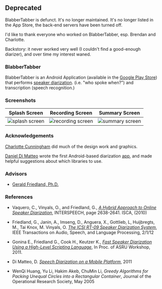 ## Deprecated

BlabberTabber is defunct. It's no longer maintained. It's no longer listed in
the App Store, the back-end servers have been turned off.

I'd like to thank everyone who worked on BlabberTabber, esp. Brendan and
Charlotte.

Backstory: it never worked very well (I couldn't find a good-enough diarizer),
and over time my interest waned.

### BlabberTabber

<!--
* develop: [![Build Status](https://travis-ci.org/blabbertabber/blabbertabber.png?branch=develop)](https://travis-ci.org/blabbertabber/blabbertabber)
* master: [![Build Status](https://travis-ci.org/blabbertabber/blabbertabber.png?branch=master)](https://travis-ci.org/blabbertabber/blabbertabber)
-->

BlabberTabber is an Android Application (available in the
[Google Play Store](https://play.google.com/store/apps/details?id=com.blabbertabber.blabbertabber))
that performs [speaker diarization](https://en.wikipedia.org/wiki/Speaker_diarisation).
(i.e. "who spoke when?") and transcription (speech recognition.)

### Screenshots

| Splash Screen | Recording Screen | Summary Screen |
|---------------|------------------|----------------|
| ![splash screen](https://cloud.githubusercontent.com/assets/1020675/25783249/d18dd236-330d-11e7-9267-9fe9c1e9b641.png) | ![recording screen](https://cloud.githubusercontent.com/assets/1020675/14578352/2a2ed81c-033b-11e6-8de6-54e1fe6219cf.png) | ![summary screen](https://cloud.githubusercontent.com/assets/1020675/25783251/d6bc769a-330d-11e7-9f97-5198cffeaef7.png) |

### Acknowledgements

[Charlotte Cunningham](http://www.ettolrahc.co/) did much of the design work and graphics.

[Daniel Di Matteo](http://www.eecg.toronto.edu/~dandm/) wrote the first Android-based diarization
[app](https://github.com/danieldimatteo/android-speech-diarization), and made helpful suggestions about
which libraries to use.

### Advisors

* [Gerald Friedland, Ph.D.](http://www.gerald-friedland.org/)

### References

* Vaquero, C., Vinyals, O., and Friedland, G.,
  *[A Hybrid Approach to Online Speaker Diarization](http://www.icsi.berkeley.edu/pubs/speech/hybridapproach10.pdf)*,  INTERSPEECH, page 2638-2641. ISCA, (2010)

* Friedland, G., Janin, A., Imseng, D., Anguera, X., Gottlieb, L, Huijbregts, M., Tai Knox, M. Vinyals, O.
  *[The ICSI RT-09 Speaker Diarization System](http://www.icsi.berkeley.edu/pubs/speech/rt09speaker11.pdf)*,
  IEEE Transactions on Audio, Speech, and Language Processing, 2/1/12

* Gonina E., Friedland G., Cook H., Keutzer K., *[Fast Speaker Diarization Using a High-Level Scripting Language](https://www.eecs.berkeley.edu/~hcook/papers/gmm_asru2011.pdf)*, In Proc. of ASRU Workshop, 2011.

* Di Matteo, D. *[Speech Diarization on a Mobile Platform](https://android-speech-diarization.googlecode.com/files/thesis.pdf)*, 2011

* WenQi Huang, Yu Li, Hakim Akeb, ChuMin Li, *Greedy Algorithms for Packing Unequal Circles into a Rectangular Container*,
Journal of the Operational Research Society, May 2005

<!-- check this out at some point:

Cook H., Gonina E., Kamil S., Friedland G., Patterson D., Fox A., "CUDA-level performance with python-level productivity for Gaussian mixture model applications,", In Proc. of the 3rd USENIX conference on Hot topic in parallelism (HotPar'11). USENIX Association, Berkeley, CA, USA.

-->
